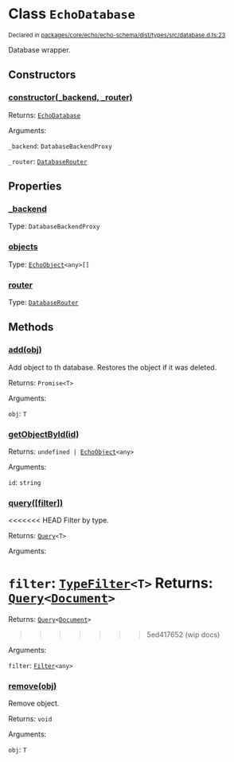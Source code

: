 # Class `EchoDatabase`
<sub>Declared in [packages/core/echo/echo-schema/dist/types/src/database.d.ts:23]()</sub>


Database wrapper.

## Constructors
### [constructor(_backend, _router)]()


Returns: <code>[EchoDatabase](/api/@dxos/react-client/classes/EchoDatabase)</code>

Arguments: 

`_backend`: <code>DatabaseBackendProxy</code>

`_router`: <code>[DatabaseRouter](/api/@dxos/react-client/classes/DatabaseRouter)</code>

## Properties
### [_backend]()
Type: <code>DatabaseBackendProxy</code>
### [objects]()
Type: <code>[EchoObject](/api/@dxos/react-client/classes/EchoObject)&lt;any&gt;[]</code>
### [router]()
Type: <code>[DatabaseRouter](/api/@dxos/react-client/classes/DatabaseRouter)</code>

## Methods
### [add(obj)]()


Add object to th database.
Restores the object if it was deleted.

Returns: <code>Promise&lt;T&gt;</code>

Arguments: 

`obj`: <code>T</code>
### [getObjectById(id)]()


Returns: <code>undefined | [EchoObject](/api/@dxos/react-client/classes/EchoObject)&lt;any&gt;</code>

Arguments: 

`id`: <code>string</code>
### [query(\[filter\])]()


<<<<<<< HEAD
Filter by type.

Returns: <code>[Query](/api/@dxos/react-client/classes/Query)&lt;T&gt;</code>

Arguments: 

`filter`: <code>[TypeFilter](/api/@dxos/react-client/types/TypeFilter)&lt;T&gt;</code>
Returns: <code>[Query](/api/@dxos/react-client/classes/Query)&lt;[Document](/api/@dxos/react-client/classes/Document)&gt;</code>
=======
Returns: <code>[Query](/api/@dxos/react-client/types/Query)&lt;[Document](/api/@dxos/react-client/classes/Document)&gt;</code>
>>>>>>> 5ed417652 (wip docs)

Arguments: 

`filter`: <code>[Filter](/api/@dxos/react-client/types/Filter)&lt;any&gt;</code>
### [remove(obj)]()


Remove object.

Returns: <code>void</code>

Arguments: 

`obj`: <code>T</code>